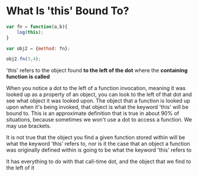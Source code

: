 # What Is 'this' Bound To?

```js
var fn = function(a,b){
	log(this);
}

var obj2 = {method: fn};

obj2.fn(3,4);
```

'this' refers to the object found **to the left of the dot** where the **containing function is called**

When you notice a dot to the left of a function invocation, meaning it was looked up as a property of an object, you can look to the left of that dot and see what object it was looked upon. The object that a function is looked up upon when it's being invoked, that object is what the keyword 'this' will be bound to. This is an approximate definition that is true in about 90% of situations, because sometimes we won't use a dot to access a function. We may use brackets.

It is not true that the object you find a given function stored within will be what the keyword 'this' refers to, nor is it the case that an object a function was originally defined within is going to be what the keyword 'this' refers to

It has everything to do with that call-time dot, and the object that we find to the left of it
